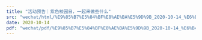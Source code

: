 ```yaml
---
title: "活动预告｜紫色校园日，一起来做些什么"
src: "wechat/html/%E9%85%B7%E5%84%BF%E8%AE%BA%E5%9D%9B_2020-10-14_%E6%B4%BB%E5%8A%A8%E9%A2%84%E5%91%8A%EF%BD%9C%E7%B4%AB%E8%89%B2%E6%A0%A1%E5%9B%AD%E6%97%A5%EF%BC%8C%E4%B8%80%E8%B5%B7%E6%9D%A5%E5%81%9A%E4%BA%9B%E4%BB%80%E4%B9%88.html"
date: 2020-10-14
pdf: "wechat/pdf/%E9%85%B7%E5%84%BF%E8%AE%BA%E5%9D%9B_2020-10-14_%E6%B4%BB%E5%8A%A8%E9%A2%84%E5%91%8A%EF%BD%9C%E7%B4%AB%E8%89%B2%E6%A0%A1%E5%9B%AD%E6%97%A5%EF%BC%8C%E4%B8%80%E8%B5%B7%E6%9D%A5%E5%81%9A%E4%BA%9B%E4%BB%80%E4%B9%88.pdf"
---
```

